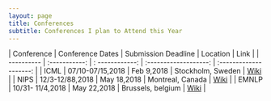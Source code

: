 ```yaml
---
layout: page
title: Conferences 
subtitle: Conferences I plan to Attend this Year  
---
```

| Conference | Conference Dates  | Submission Deadline | Location 	         | Link  	            | 
| ---------- | :-----------: 	 | : ------------:     | :-------------------:   | :--------------------:   |
| ICML	     | 07/10-07/15,2018  | Feb 9,2018 	       | Stockholm, Sweden 	 | [Wiki](https://icml.cc/) | 
| NIPS       | 12/3-12/88,2018   | May 18,2018	       | Montreal, Canada	 | [Wiki](https://nips.cc/Conferences/2018) |
| EMNLP	     | 10/31- 11/4,2018  | May 22,2018         | Brussels, belgium       | [Wiki](http://emnlp2018.org/) |

